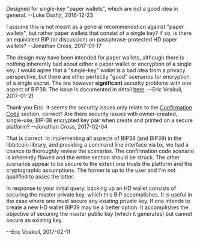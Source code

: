 Designed for single-key "paper wallets", which are not a good idea in general. --Luke Dashjr, 2016-12-23

I assume this is not meant as a general recommendation against "paper wallets", but rather paper wallets that consist of a single key?  If so, is there an equivalent BIP (or discussion) on passphrase-protected HD paper wallets? --Jonathan Cross, 2017-01-17

The design may have been intended for paper wallets, although there is nothing inherently bad about either a paper wallet or encryption of a single key. I would agree that a "single-key" *wallet* is a bad idea from a privacy perspective, but there are other perfectly "good" scenarios for encryption of a single secret. The are however **significant** security problems with one aspect of BIP38. The issue is documented in detail [here](https://github.com/libbitcoin/libbitcoin/wiki/BIP38-Security-Considerations). --Eric Voskuil, 2017-01-21

Thank you Eric.  It seems the security issues only relate to the [Confirmation Code](https://github.com/bitcoin/bips/blob/master/bip-0038.mediawiki#confirmation-code) section, correct? Are there security issues with owner-created, single-use, BIP-38 encrypted key pair when create and printed on a secure platform?  --Jonathan Cross, 2017-02-04

That is correct. In implementing all aspects of BIP38 (and BIP39) in the libbitcoin library, and providing a command line interface via bx, we had a chance to thoroughly review the scenarios. The confirmation code scenario is inherently flawed and the entire section should be struck. The other scenarios appear to be secure to the extent one trusts the platform and the cryptographic assumptions. The former is up to the user and I'm not qualified to asses the latter.

In response to your initial query, backing up an HD wallet consists of securing the master private key, which this BIP accomplishes. It is useful in the case where one must secure any *existing* private key. If one intends to create a new HD wallet BIP39 may be a better option. It accomplishes the objective of securing the master public key (which it generates) but cannot secure an existing key.

--Eric Voskuil, 2017-02-11